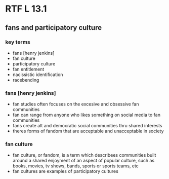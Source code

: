 # RTF L 13.1
## fans and participatory culture
### key terms
- fans [henry jenkins]
- fan culture
- participatory culture
- fan entitlement
- nacissistic identification
- racebending
### fans [henry jenkins]
- fan studies often focuses on the excesive and obsessive fan communities
- fan can range from anyone who likes something on social media to fan communities
- fans create alt and democratic social communities thru shared interests
- theres forms of fandom that are acceptable and unacceptable in society
### fan culture
- fan culture, or fandom, is a term which describees communities built around a shared enjoyment of an aspect of popular culture, such as books, movies, tv shows, bands, sports or sports teams, etc
- fan cultures are examples of participatory cultures
